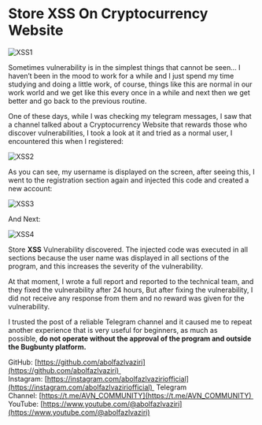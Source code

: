 # Store XSS On Cryptocurrency Website

![XSS1](https://github.com/user-attachments/assets/f4450cf7-9ca7-45ba-a1eb-70caa9fd44ea)

Sometimes vulnerability is in the simplest things that cannot be seen…
I haven’t been in the mood to work for a while and I just spend my time studying and doing a little work, of course, things like this are normal in our work world and we get like this every once in a while and next then we get better and go back to the previous routine.

One of these days, while I was checking my telegram messages, I saw that a channel talked about a Cryptocurrency Website that rewards those who discover vulnerabilities, I took a look at it and tried as a normal user, I encountered this when I registered:

![XSS2](https://github.com/user-attachments/assets/c8a25fc4-e2bf-43d9-83fc-376698d7a2e5)

As you can see, my username is displayed on the screen, after seeing this, I went to the registration section again and injected this code and created a new account:

![XSS3](https://github.com/user-attachments/assets/651d9db5-1ad3-44fc-aa35-5765b524d838)

And Next:

![XSS4](https://github.com/user-attachments/assets/6c76ce86-ecda-49c2-b737-147737b28b14)

Store **XSS** Vulnerability discovered.
The injected code was executed in all sections because the user name was displayed in all sections of the program, and this increases the severity of the vulnerability.

At that moment, I wrote a full report and reported to the technical team, and they fixed the vulnerability after 24 hours, But after fixing the vulnerability, I did not receive any response from them and no reward was given for the vulnerability.

I trusted the post of a reliable Telegram channel and it caused me to repeat another experience that is very useful for beginners, as much as possible, **do not operate without the approval of the program and outside the Bugbunty platform.**

GitHub: [https://github.com/abolfazlvaziri](https://github.com/abolfazlvaziri) 
Instagram: [https://instagram.com/abolfazlvaziriofficial](https://instagram.com/abolfazlvaziriofficial) 
Telegram Channel: [https://t.me/AVN_COMMUNITY](https://t.me/AVN_COMMUNITY) 
YouTube: [https://www.youtube.com/@abolfazlvaziri](https://www.youtube.com/@abolfazlvaziri)
